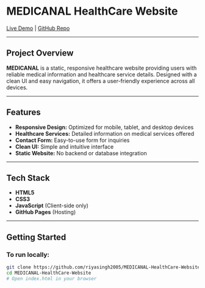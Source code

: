 # **MEDICANAL HealthCare Website**

[Live Demo](https://riyasingh2005.github.io/MEDICANAL-HealthCare-Website/) | [GitHub Repo](https://github.com/riyasingh2005/MEDICANAL-HealthCare-Website)

---

## **Project Overview**

**MEDICANAL** is a static, responsive healthcare website providing users with reliable medical information and healthcare service details. Designed with a clean UI and easy navigation, it offers a user-friendly experience across all devices.

---

## **Features**

- **Responsive Design:** Optimized for mobile, tablet, and desktop devices  
- **Healthcare Services:** Detailed information on medical services offered  
- **Contact Form:** Easy-to-use form for inquiries  
- **Clean UI:** Simple and intuitive interface  
- **Static Website:** No backend or database integration

---

## **Tech Stack**

- **HTML5**  
- **CSS3**  
- **JavaScript** (Client-side only)  
- **GitHub Pages** (Hosting)

---

## **Getting Started**

### To run locally:

```bash
git clone https://github.com/riyasingh2005/MEDICANAL-HealthCare-Website.git
cd MEDICANAL-HealthCare-Website
# Open index.html in your browser
